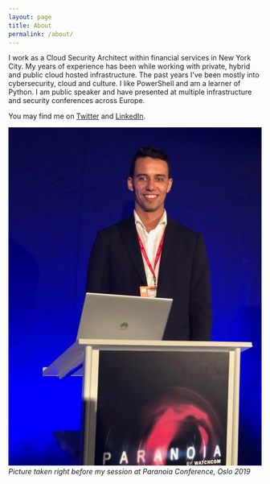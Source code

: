 ```yaml
---
layout: page
title: About
permalink: /about/
---
```


I work as a Cloud Security Architect within financial services in New York City. My years of experience has been while working with private, hybrid and public cloud hosted infrastructure. The past years I've been mostly into cybersecurity, cloud and culture. I like PowerShell and am a learner of Python. I am public speaker and have presented at multiple infrastructure and security conferences across Europe.

You may find me on  [Twitter](https://twitter.com/KarimMelhaoui) and [LinkedIn](https://www.linkedin.com/in/karim-el-melhaoui-34691956/).

![Karim El-Melhaoui](/image/karim1.jpg)
*Picture taken right before my session at Paranoia Conference, Oslo 2019*
